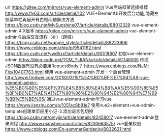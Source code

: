 url
	https://gitee.com/mirrors/vue-element-admin
Vue后端框架选择推荐
				http://www.fly63.com/article/detial/102
VUE+ElementUI开发后台功能,隐藏左侧菜单栏再展开有白框问题解决方法
															https://blog.csdn.net/MySunshine07/article/details/88013329
vue-element-admin 4.X版本
				https://gitee.com/mirrors/vue-element-admin
vue-element-admin与后端交互流程（补）（跨域）
										https://blog.csdn.net/wangle_style/article/details/88223906
										https://www.cnblogs.com/zhixi/p/9541162.html
										https://blog.csdn.net/ywdhzxf/article/details/90518807
初尝vue-element-admin
					https://blog.csdn.net/TOM_YIJIAN/article/details/81146005
传递JSON数据有没有必要用RequestBody？
								 https://www.cnblogs.com/NJM-F/p/10407763.html
使用 vue-element-admin 开发一个后台管理
									http://www.fredwei.com/2018/03/15/%E4%BD%BF%E7%94%A8-vue-element-admin-%E5%BC%80%E5%8F%91%E4%B8%80%E4%B8%AA%E5%90%8E%E5%8F%B0%E7%AE%A1%E7%90%86%E2%80%94%E2%80%94%E7%99%BB%E5%BD%95/
通过vue-element-admin学习vue
							https://www.jianshu.com/p/1051ac8b81e7
使用vue2+element+vue-admin-template创建单页应用小记-3.添加语言包切换
																https://blog.csdn.net/onlyjin/article/details/82458017
vue-element-admin登录流程
	http://www.pianshen.com/article/8230663575/
vue登录权限
	https://www.cnblogs.com/En-summerGarden/p/8032631.html